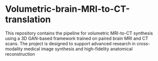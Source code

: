 # Volumetric-brain-MRI-to-CT-translation
This repository contains the pipeline for volumetric MRI-to-CT synthesis using a 3D GAN-based framework trained on paired brain MRI and CT scans. The project is designed to support advanced research in cross-modality medical image synthesis and high-fidelity anatomical reconstruction
